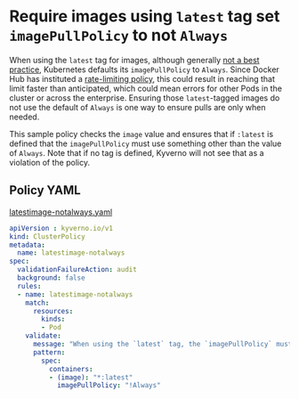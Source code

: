 # Require images using `latest` tag set `imagePullPolicy` to not `Always`

When using the `latest` tag for images, although generally [not a best practice](DisallowLatestTag.md), Kubernetes defaults its `imagePullPolicy` to `Always`. Since Docker Hub has instituted a [rate-limiting policy](https://www.docker.com/blog/what-you-need-to-know-about-upcoming-docker-hub-rate-limiting/), this could result in reaching that limit faster than anticipated, which could mean errors for other Pods in the cluster or across the enterprise. Ensuring those `latest`-tagged images do not use the default of `Always` is one way to ensure pulls are only when needed.

This sample policy checks the `image` value and ensures that if `:latest` is defined that the `imagePullPolicy` must use something other than the value of `Always`. Note that if no tag is defined, Kyverno will not see that as a violation of the policy.

## Policy YAML

[latestimage-notalways.yaml](misc/latestimage-notalways.yaml)

```yaml
apiVersion : kyverno.io/v1
kind: ClusterPolicy
metadata:
  name: latestimage-notalways
spec:
  validationFailureAction: audit
  background: false
  rules:
  - name: latestimage-notalways
    match:
      resources:
        kinds:
        - Pod
    validate:
      message: "When using the `latest` tag, the `imagePullPolicy` must not use `Always`."  
      pattern:
        spec:
          containers:
          - (image): "*:latest"
            imagePullPolicy: "!Always"
```
